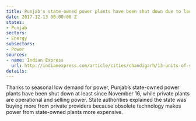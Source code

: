 ```yaml
---
title: Punjab's state-owned power plants have been shut down due to lack of demand
date: 2017-12-13 00:00:00 Z
states:
- Punjab
sectors:
- Energy
subsectors:
- Power
sources:
- name: Indian Express
  url: http://indianexpress.com/article/cities/chandigarh/13-units-of-state-run-power-shut-since-nov-6-on-low-power-demand-969758/
details: 
---
```


Thanks to seasonal low demand for power, Punjab’s state-owned power plants have been shut down at least since November 16, while private plants are operational and selling power. State authorities explained the state was buying more from private providers because obsolete technology makes power from state-owned plants more expensive.
